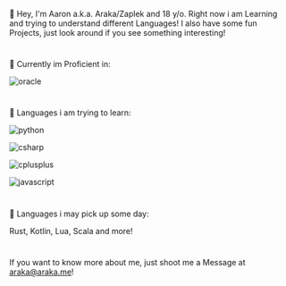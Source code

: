
👋 Hey, I'm Aaron a.k.a. Araka/Zaplek and 18 y/o. Right now i am Learning and trying to understand different Languages!
I also have some fun Projects, just look around if you see something interesting!

#

💭 Currently im Proficient in:

![oracle](https://img.shields.io/badge/Java-Proficient-000000?style=for-the-badge&logo=oracle&logoColor=red)

#

💭 Languages i am trying to learn:

![python](https://img.shields.io/badge/Python-Learning-000000?style=for-the-badge&logo=Python&logoColor=blue)

![csharp](https://img.shields.io/badge/Csharp-Learning-000000?style=for-the-badge&logo=csharp&logoColor=white)

![cplusplus](https://img.shields.io/badge/C++-Learning-000000?style=for-the-badge&logo=cplusplus&logoColor=white)

![javascript](https://img.shields.io/badge/Javascript-Learning-000000?style=for-the-badge&logo=javascript&logoColor=yellow)

#

📖 Languages i may pick up some day:

Rust, Kotlin, Lua, Scala and more!

#

If you want to know more about me, just shoot me a Message at araka@araka.me!

<!--
**CozyAraka/CozyAraka** is a ✨ _special_ ✨ repository because its `README.md` (this file) appears on your GitHub profile.

Here are some ideas to get you started:

- 🔭 I’m currently working on ...
- 🌱 I’m currently learning ...
- 👯 I’m looking to collaborate on ...
- 🤔 I’m looking for help with ...
- 💬 Ask me about ...
- 📫 How to reach me: ...
- 😄 Pronouns: ...
- ⚡ Fun fact: ...
-->
